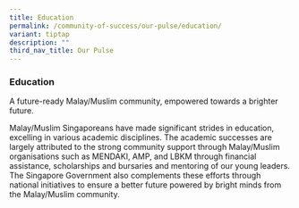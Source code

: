```yaml
---
title: Education
permalink: /community-of-success/our-pulse/education/
variant: tiptap
description: ""
third_nav_title: Our Pulse
---
```

<h3><strong>Education</strong></h3><p>A future-ready Malay/Muslim community, empowered towards a brighter future.</p><p>Malay/Muslim Singaporeans have made significant strides in education, excelling in various academic disciplines. The academic successes are largely attributed to the strong community support through Malay/Muslim organisations such as MENDAKI, AMP, and LBKM through financial assistance, scholarships and bursaries and mentoring of our young leaders. The Singapore Government also complements these efforts through national initiatives to ensure a better future powered by bright minds from the Malay/Muslim community.</p>